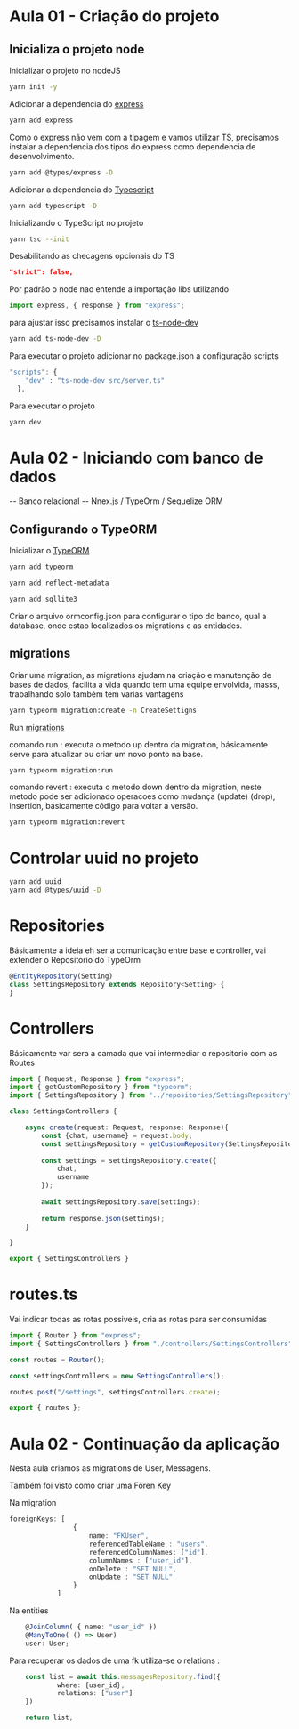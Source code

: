 # Aula 01 - Criação do projeto

## Inicializa o projeto node

Inicializar o projeto no nodeJS
```bash
yarn init -y
```

Adicionar a dependencia do  [express](https://expressjs.com/pt-br/)
```bash
yarn add express
```

Como o express não vem com a tipagem e vamos utilizar TS, precisamos
instalar a dependencia dos tipos do express como dependencia de desenvolvimento.

```bash
yarn add @types/express -D
```

Adicionar a dependencia do  [Typescript](https://yarnpkg.com/package/typescript)
```bash
yarn add typescript -D
```

Inicializando o TypeScript no projeto
```bash
yarn tsc --init
```

Desabilitando as checagens opcionais do TS
```json
"strict": false,  
```

Por padrão o node nao entende a importação libs utilizando

```ts
import express, { response } from "express";
```
para ajustar isso precisamos instalar o [ts-node-dev](https://yarnpkg.com/package/ts-node-dev)

```bash
yarn add ts-node-dev -D
```


Para executar o projeto adicionar no package.json a configuração
scripts

```ts
"scripts": {
    "dev" : "ts-node-dev src/server.ts"
  },
```

Para executar o projeto

```bash
yarn dev
```
# Aula 02 - Iniciando com banco de dados

-- Banco relacional
-- Nnex.js  / TypeOrm / Sequelize ORM

## Configurando o TypeORM

Inicializar o [TypeORM](https://typeorm.io/#/)

```bash
yarn add typeorm 
```

```bash
yarn add reflect-metadata 
```

```bash
yarn add sqllite3
```

Criar o arquivo ormconfig.json para configurar o tipo do banco,
qual a database, onde estao localizados os migrations e as entidades.

## migrations

Criar uma migration, as migrations ajudam na criação e manutenção de bases
de dados, facilita a vida quando tem uma equipe envolvida, masss, trabalhando solo
também tem varias vantagens

```bash
yarn typeorm migration:create -n CreateSettigns
```

Run [migrations](https://typeorm.io/#/migrations)

comando run : executa o metodo up dentro da migration, básicamente serve para atualizar ou criar um novo ponto na base.

```bash
yarn typeorm migration:run
```

comando revert : executa o metodo down dentro da migration, neste metodo pode ser adicionado operacoes como mudança (update) (drop), insertion, básicamente código para voltar a versão.
```bash
yarn typeorm migration:revert
```

# Controlar uuid no projeto

```bash
yarn add uuid
yarn add @types/uuid -D
```

# Repositories

Básicamente a ideia eh ser a comunicação entre base e controller, vai extender o Repositorio do TypeOrm

```ts
@EntityRepository(Setting)
class SettingsRepository extends Repository<Setting> {
}
```


# Controllers

Básicamente var sera a camada que vai intermediar o repositorio com as Routes

```ts
import { Request, Response } from "express";
import { getCustomRepository } from "typeorm";
import { SettingsRepository } from "../repositories/SettingsRepository";

class SettingsControllers {

    async create(request: Request, response: Response){
        const {chat, username} = request.body;
        const settingsRepository = getCustomRepository(SettingsRepository);
    
        const settings = settingsRepository.create({
            chat, 
            username
        });
    
        await settingsRepository.save(settings);
    
        return response.json(settings);
    }

}

export { SettingsControllers }
```

# routes.ts

Vai indicar todas as rotas possiveis, cria as rotas para ser consumidas

```ts
import { Router } from "express";
import { SettingsControllers } from "./controllers/SettingsControllers";

const routes = Router();

const settingsControllers = new SettingsControllers();

routes.post("/settings", settingsControllers.create);

export { routes };
```

# Aula 02 - Continuação da aplicação

Nesta aula criamos as migrations de User, Messagens.

Também foi visto como criar uma Foren Key

Na migration 

```ts
foreignKeys: [
                {
                    name: "FKUser",
                    referencedTableName : "users",
                    referencedColumnNames: ["id"],
                    columnNames : ["user_id"],
                    onDelete : "SET NULL",
                    onUpdate : "SET NULL"
                }
            ]
```

Na entities
```ts
    @JoinColumn( { name: "user_id" })
    @ManyToOne( () => User)
    user: User;
```

Para recuperar os dados de uma fk utiliza-se o relations :
```ts
    const list = await this.messagesRepository.find({
            where: {user_id},
            relations: ["user"]
    })

    return list;
```
 